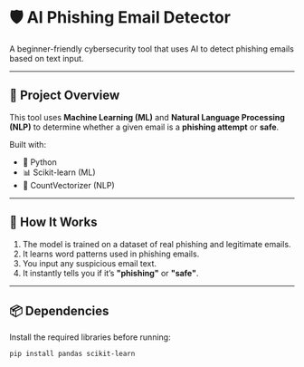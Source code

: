 # 🛡️ AI Phishing Email Detector

A beginner-friendly cybersecurity tool that uses AI to detect phishing emails based on text input.

---

## 🚀 Project Overview

This tool uses **Machine Learning (ML)** and **Natural Language Processing (NLP)** to determine whether a given email is a **phishing attempt** or **safe**.

Built with:
- 🐍 Python
- 📊 Scikit-learn (ML)
- 🧠 CountVectorizer (NLP)

---

## 🧪 How It Works

1. The model is trained on a dataset of real phishing and legitimate emails.
2. It learns word patterns used in phishing emails.
3. You input any suspicious email text.
4. It instantly tells you if it’s **"phishing"** or **"safe"**.

---

## 📦 Dependencies

Install the required libraries before running:
```bash
pip install pandas scikit-learn
